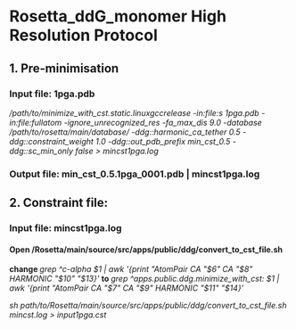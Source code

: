 # Rosetta_ddG_monomer High Resolution Protocol
## 1. Pre-minimisation
### Input file: 1pga.pdb 
*/path/to/minimize_with_cst.static.linuxgccrelease -in:file:s 1pga.pdb -in:file:fullatom -ignore_unrecognized_res -fa_max_dis 9.0 -database /path/to/rosetta/main/database/ -ddg::harmonic_ca_tether 0.5 -ddg::constraint_weight 1.0 -ddg::out_pdb_prefix min_cst_0.5 -ddg::sc_min_only false > mincst1pga.log*
### Output file: min_cst_0.5.1pga_0001.pdb | mincst1pga.log

## 2. Constraint file: 
### Input file: mincst1pga.log
#### Open /Rosetta/main/source/src/apps/public/ddg/convert_to_cst_file.sh
<b> change </b> *grep ^c-alpha $1 | awk '{print "AtomPair CA "$6" CA "$8" HARMONIC "$10" "$13}'* <b> to </b> 	*grep ^apps.public.ddg.minimize_with_cst: $1 | awk '{print "AtomPair CA "$7" CA "$9" HARMONIC "$11" "$14}'*

*sh path/to/Rosetta/main/source/src/apps/public/ddg/convert_to_cst_file.sh mincst.log > input1pga.cst*


